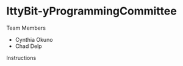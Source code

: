 # IttyBit-yProgrammingCommittee

<a name="team-members"></a>Team Members
* Cynthia Okuno
* Chad Delp

<a name="instructions"></a>Instructions

